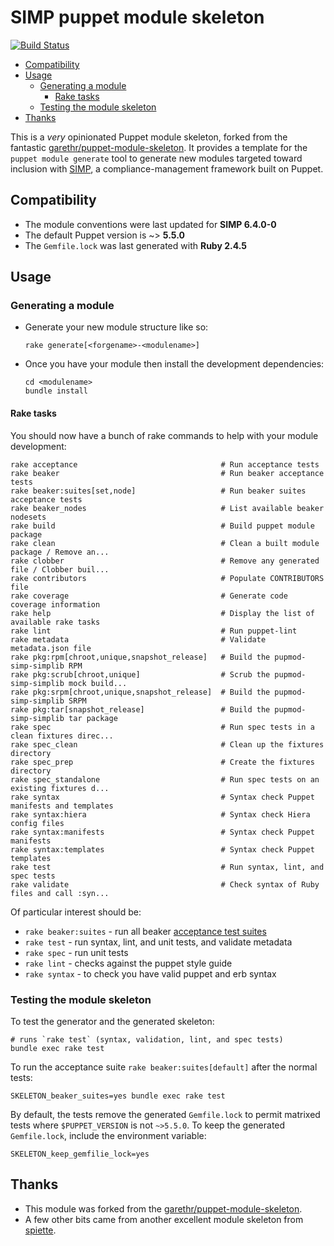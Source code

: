 # SIMP puppet module skeleton
[![Build Status](https://travis-ci.org/simp/puppet-module-skeleton.svg?branch=master)](https://travis-ci.org/simp/puppet-module-skeleton)

<!-- vim-markdown-toc GFM -->
* [Compatibility](#compatibility)
* [Usage](#usage)
  * [Generating a module](#generating-a-module)
    * [Rake tasks](#rake-tasks)
  * [Testing the module skeleton](#testing-the-module-skeleton)
* [Thanks](#thanks)

<!-- vim-markdown-toc -->

This is a _very_ opinionated Puppet module skeleton, forked from the fantastic
[garethr/puppet-module-skeleton](https://github.com/garethr/puppet-module-skeleton).
It provides a template for the `puppet module generate` tool to generate new
modules targeted toward inclusion with [SIMP](https://simp-project.com),
a compliance-management framework built on Puppet.

## Compatibility

* The module conventions were last updated for **SIMP 6.4.0-0**
* The default Puppet version is ~> **5.5.0**
* The `Gemfile.lock` was last generated with **Ruby 2.4.5**

## Usage

### Generating a module

* Generate your new module structure like so:

  ```shell
  rake generate[<forgename>-<modulename>]
  ```

* Once you have your module then install the development dependencies:

  ```shell
  cd <modulename>
  bundle install
  ```

#### Rake tasks

You should now have a bunch of rake commands to help with your module
development:

```shell
rake acceptance                                # Run acceptance tests
rake beaker                                    # Run beaker acceptance tests
rake beaker:suites[set,node]                   # Run beaker suites acceptance tests
rake beaker_nodes                              # List available beaker nodesets
rake build                                     # Build puppet module package
rake clean                                     # Clean a built module package / Remove an...
rake clobber                                   # Remove any generated file / Clobber buil...
rake contributors                              # Populate CONTRIBUTORS file
rake coverage                                  # Generate code coverage information
rake help                                      # Display the list of available rake tasks
rake lint                                      # Run puppet-lint
rake metadata                                  # Validate metadata.json file
rake pkg:rpm[chroot,unique,snapshot_release]   # Build the pupmod-simp-simplib RPM
rake pkg:scrub[chroot,unique]                  # Scrub the pupmod-simp-simplib mock build...
rake pkg:srpm[chroot,unique,snapshot_release]  # Build the pupmod-simp-simplib SRPM
rake pkg:tar[snapshot_release]                 # Build the pupmod-simp-simplib tar package
rake spec                                      # Run spec tests in a clean fixtures direc...
rake spec_clean                                # Clean up the fixtures directory
rake spec_prep                                 # Create the fixtures directory
rake spec_standalone                           # Run spec tests on an existing fixtures d...
rake syntax                                    # Syntax check Puppet manifests and templates
rake syntax:hiera                              # Syntax check Hiera config files
rake syntax:manifests                          # Syntax check Puppet manifests
rake syntax:templates                          # Syntax check Puppet templates
rake test                                      # Run syntax, lint, and spec tests
rake validate                                  # Check syntax of Ruby files and call :syn...
```

Of particular interest should be:

* `rake beaker:suites` - run all beaker [acceptance test suites](https://github.com/simp/rubygem-simp-beaker-helpers#suites)
* `rake test`          - run syntax, lint, and unit tests, and validate metadata
* `rake spec`          - run unit tests
* `rake lint`          - checks against the puppet style guide
* `rake syntax`        - to check you have valid puppet and erb syntax


### Testing the module skeleton

To test the generator and the generated skeleton:

```shell
# runs `rake test` (syntax, validation, lint, and spec tests)
bundle exec rake test
```

To run the acceptance suite `rake beaker:suites[default]` after the normal
tests:

```shell
SKELETON_beaker_suites=yes bundle exec rake test
```

By default, the tests remove the generated `Gemfile.lock` to permit matrixed
tests where `$PUPPET_VERSION` is not `~>5.5.0`.  To keep the generated
`Gemfile.lock`, include the environment variable:

```shell
SKELETON_keep_gemfilie_lock=yes
```

## Thanks

- This module was forked from the
  [garethr/puppet-module-skeleton](https://github.com/garethr/puppet-module-skeleton).
- A few other bits came from another excellent module skeleton from
  [spiette](https://github.com/spiette/puppet-module-skeleton).

